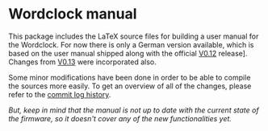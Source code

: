 # Wordclock manual

This package includes the LaTeX source files for building a user manual for the
Wordclock. For now there is only a German version available, which is based on
the user manual shipped along with the official [V0.12][1] release]. Changes
from [V0.13][2] were incorporated also.

Some minor modifications have been done in order to be able to compile the
sources more easily. To get an overview of all of the changes, please refer to
the [commit log history][3].

*But, keep in mind that the manual is not up to date with the current state of
the firmware, so it doesn't cover any of the new functionalities yet.*

[1]: https://www.mikrocontroller.net/articles/Datei:Wordclock-0.12.zip
[2]: https://www.mikrocontroller.net/articles/Datei:Wordclock-0.13.zip
[3]: https://github.com/Wordclock/manual

